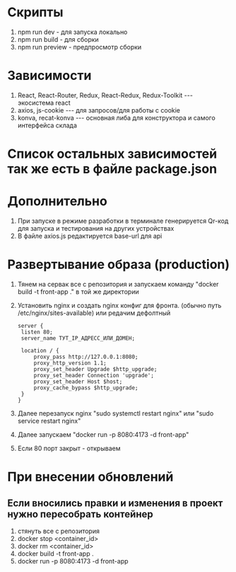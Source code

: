 # Cкрипты
1. npm run dev - для запуска локально
2. npm run build - для сборки
3. npm run preview - предпросмотр сборки


# Зависимости
1. React, React-Router, Redux, React-Redux, Redux-Toolkit --- экосистема react
2. axios, js-cookie --- для запросов/для работы с cookie
3. konva, recat-konva --- основная либа для конструктора и самого интерфейса склада


# Список остальных зависимостей так же есть в файле package.json

# Дополнительно
1. При запуске в режиме разработки в терминале генерируется Qr-код для запуска и тестирования на других устройствах
2. В файле axios.js редактируется base-url для api

# Развертывание образа (production)
1. Тянем на сервак все с репозитория и запускаем команду "docker build -t front-app ." в той же директории
2. Установить nginx и создать nginx конфиг для фронта. (обычно путь /etc/nginx/sites-available) или редачим дефолтный
   
       server {
        listen 80;
        server_name ТУТ_IP_АДРЕСС_ИЛИ_ДОМЕН;
   
        location / {
            proxy_pass http://127.0.0.1:8080;
            proxy_http_version 1.1;
            proxy_set_header Upgrade $http_upgrade;
            proxy_set_header Connection 'upgrade';
            proxy_set_header Host $host;
            proxy_cache_bypass $http_upgrade;
        }
       }
   
4. Далее перезапуск nginx "sudo systemctl restart nginx" или "sudo service restart nginx"
5. Далее запускаем "docker run -p 8080:4173 -d front-app"
6. Если 80 порт закрыт - открываем

# При внесении обновлений
## Если вносились правки и изменения в проект нужно пересобрать контейнер
1.  стянуть все с репозитория
2.  docker stop <container_id>
3.  docker rm <container_id>
4.  docker build -t front-app .
5.  docker run -p 8080:4173 -d front-app

